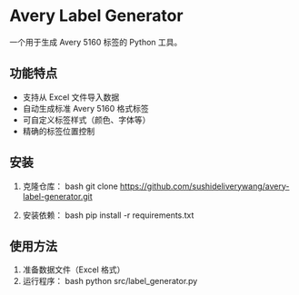 # Avery Label Generator

一个用于生成 Avery 5160 标签的 Python 工具。

## 功能特点

- 支持从 Excel 文件导入数据
- 自动生成标准 Avery 5160 格式标签
- 可自定义标签样式（颜色、字体等）
- 精确的标签位置控制

## 安装

1. 克隆仓库：
bash
git clone https://github.com/sushideliverywang/avery-label-generator.git

2. 安装依赖：
bash
pip install -r requirements.txt

## 使用方法

1. 准备数据文件（Excel 格式）
2. 运行程序：
bash
python src/label_generator.py